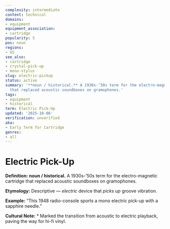 ```yaml
---
complexity: intermediate
context: technical
domains:
- equipment
equipment_association:
- cartridge
popularity: 5
pos: noun
regions:
- US
see_also:
- cartridge
- crystal-pick-up
- mono-stylus
slug: electric-pickup
status: active
summary: '**noun / historical.** A 1930s-’50s term for the electro-magnetic cartridge
  that replaced acoustic soundboxes on gramophones.'
tags:
- equipment
- historical
term: Electric Pick-Up
updated: '2025-10-06'
verification: unverified
aka:
- Early Term for Cartridge
genres:
- all
---
```


# Electric Pick-Up

**Definition:** **noun / historical.** A 1930s-’50s term for the electro-magnetic cartridge that replaced acoustic soundboxes on gramophones.

**Etymology:** Descriptive — *electric* device that *picks up* groove vibration.

**Example:** “This 1948 radio-console sports a mono electric pick-up with a sapphire needle.”

**Cultural Note:** * Marked the transition from acoustic to electric playback, paving the way for hi-fi vinyl.

